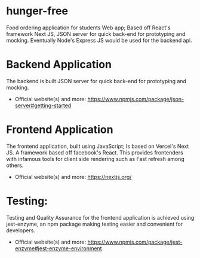 # hunger-free
Food ordering application for students
Web app; Based off React's framework Next JS, JSON server for quick back-end for prototyping and mocking.
Eventually Node's Express JS would be used for the backend api.


# Backend Application
The backend  is built JSON server for quick back-end for prototyping and mocking.


- Official website(s) and more:
                                https://www.npmjs.com/package/json-server#getting-started

# Frontend Application
The frontend application, built using JavaScript; Is based on Vercel's Next JS. A framework based off facebook's React.
This provides frontenders with infamous tools for client side rendering such as Fast refresh among others.

- Official website(s) and more:
                                https://nextjs.org/

# Testing:

Testing and Quality Assurance for the frontend application is achieved using jest-enzyme, an npm package making testing easier 
and convenient for developers.

- Official website(s) and more:
                                https://www.npmjs.com/package/jest-enzyme#jest-enzyme-environment
